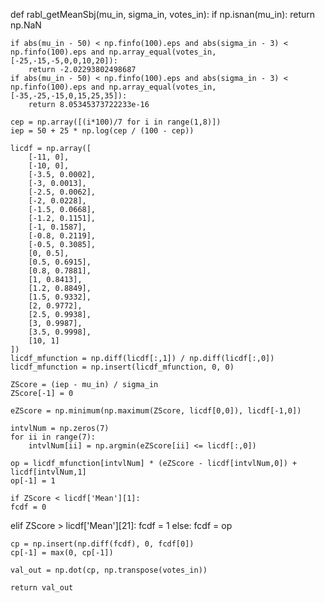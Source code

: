 def rabl_getMeanSbj(mu_in, sigma_in, votes_in):
    if np.isnan(mu_in):
        return np.NaN

    if abs(mu_in - 50) < np.finfo(100).eps and abs(sigma_in - 3) < np.finfo(100).eps and np.array_equal(votes_in, [-25,-15,-5,0,0,10,20]):
        return -2.02293802498687
    if abs(mu_in - 50) < np.finfo(100).eps and abs(sigma_in - 3) < np.finfo(100).eps and np.array_equal(votes_in, [-35,-25,-15,0,15,25,35]):
        return 8.05345373722233e-16

    cep = np.array([(i*100)/7 for i in range(1,8)])
    iep = 50 + 25 * np.log(cep / (100 - cep))

    licdf = np.array([
        [-11, 0],
        [-10, 0],
        [-3.5, 0.0002],
        [-3, 0.0013],
        [-2.5, 0.0062],
        [-2, 0.0228],
        [-1.5, 0.0668],
        [-1.2, 0.1151],
        [-1, 0.1587],
        [-0.8, 0.2119],
        [-0.5, 0.3085],
        [0, 0.5],
        [0.5, 0.6915],
        [0.8, 0.7881],
        [1, 0.8413],
        [1.2, 0.8849],
        [1.5, 0.9332],
        [2, 0.9772],
        [2.5, 0.9938],
        [3, 0.9987],
        [3.5, 0.9998],
        [10, 1]
    ])
    licdf_mfunction = np.diff(licdf[:,1]) / np.diff(licdf[:,0])
    licdf_mfunction = np.insert(licdf_mfunction, 0, 0)

    ZScore = (iep - mu_in) / sigma_in
    ZScore[-1] = 0

    eZScore = np.minimum(np.maximum(ZScore, licdf[0,0]), licdf[-1,0])

    intvlNum = np.zeros(7)
    for ii in range(7):
        intvlNum[ii] = np.argmin(eZScore[ii] <= licdf[:,0])

    op = licdf_mfunction[intvlNum] * (eZScore - licdf[intvlNum,0]) + licdf[intvlNum,1]
    op[-1] = 1
    
    if ZScore < licdf['Mean'][1]:
    fcdf = 0
elif ZScore > licdf['Mean'][21]:
    fcdf = 1
else:
    fcdf = op

    cp = np.insert(np.diff(fcdf), 0, fcdf[0])
    cp[-1] = max(0, cp[-1])

    val_out = np.dot(cp, np.transpose(votes_in))
    
    return val_out

